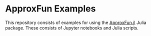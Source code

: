 # ApproxFun Examples

This repository consists of examples for using the [ApproxFun.jl](https://github.com/JuliaApproximation/ApproxFun.jl)
Julia package. These consists of Jupyter notebooks and Julia scripts.

